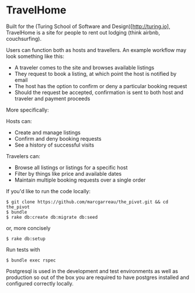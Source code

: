 # TravelHome

Built for the (Turing School of Software and Design)[http://turing.io], 
TravelHome is a site for people to rent out lodging (think airbnb, couchsurfing).  

Users can function both as hosts and travellers.  An example workflow may look 
something like this:

- A traveler comes to the site and browses available listings
- They request to book a listing, at which point the host is notified by email
- The host has the option to confirm or deny a particular booking request
- Should the request be accepted, confirmation is sent to both host and traveler and payment proceeds

More specifically:

Hosts can:

- Create and manage listings
- Confirm and deny booking requests
- See a history of successful visits

Travelers can:

- Browse all listings or listings for a specific host
- Filter by things like price and available dates
- Maintain multiple booking requests over a single order

If you'd like to run the code locally:

`$ git clone https://github.com/marcgarreau/the_pivot.git && cd the_pivot`  
`$ bundle`  
`$ rake db:create db:migrate db:seed`

or, more concisely

`$ rake db:setup`

Run tests with

`$ bundle exec rspec`

Postgresql is used in the development and test environments as well as production so
out of the box you are required to have postgres installed and configured correctly
locally.